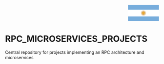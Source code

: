 <p align="right">
  <img src="doc/assets/img/arg-flag.jpg" width="20%" height="20%" />
</p>

# RPC_MICROSERVICES_PROJECTS
Central repository for projects implementing an RPC architecture and microservices
